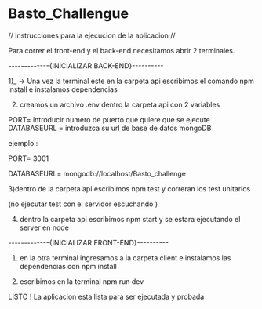 # Basto_Challengue



// instrucciones para la ejecucion de la aplicacion //

Para correr el front-end y el back-end necesitamos abrir 2 terminales.


-------------{INICIALIZAR BACK-END}----------

1)_  -> Una vez la terminal este en la carpeta api escribimos el comando npm install e instalamos dependencias

2) creamos un archivo .env dentro la carpeta api con 2 variables

PORT= introducir numero de puerto que quiere que se ejecute
DATABASEURL = introduzca su url de base de datos mongoDB

ejemplo : 

PORT= 3001

DATABASEURL= mongodb://localhost/Basto_challenge

3)dentro de la carpeta api escribimos npm test y correran los test unitarios 

(no ejecutar test con el servidor escuchando )

4) dentro la carpeta api escribimos npm start y se estara ejecutando el server en node


-------------{INICIALIZAR FRONT-END}----------

1) en la otra terminal ingresamos a la carpeta client e instalamos las dependencias con npm install 

2) escribimos en la terminal npm run dev 

 LISTO ! La aplicacion esta lista para ser ejecutada y probada 


